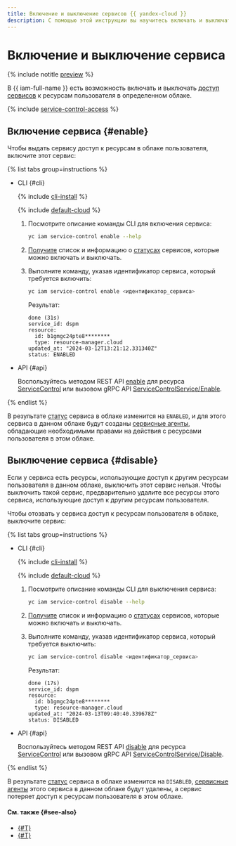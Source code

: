 ```yaml
---
title: Включение и выключение сервисов {{ yandex-cloud }}
description: С помощью этой инструкции вы научитесь включать и выключать сервисы, чтобы управлять их доступом к ресурсам пользователя в облаке {{ yandex-cloud }}.
---
```


# Включение и выключение сервиса



{% include notitle [preview](../../../_includes/note-preview.md) %}


В {{ iam-full-name }} есть возможность включать и выключать [доступ сервисов](../../concepts/service-control.md) к ресурсам пользователя в определенном облаке.

{% include [service-control-access](../../../_includes/iam/service-control-access.md) %}

## Включение сервиса {#enable}

Чтобы выдать сервису доступ к ресурсам в облаке пользователя, включите этот сервис:

{% list tabs group=instructions %}

- CLI {#cli}

  {% include [cli-install](../../../_includes/cli-install.md) %}

  {% include [default-cloud](../../../_includes/default-cloud.md) %}

  1. Посмотрите описание команды CLI для включения сервиса:

      ```bash
      yc iam service-control enable --help
      ``` 

  1. [Получите](./list-get.md#list) список и информацию о [статусах](../../concepts/service-control.md#access-status) сервисов, которые можно включать и выключать.

  1. Выполните команду, указав идентификатор сервиса, который требуется включить:

      ```bash
      yc iam service-control enable <идентификатор_сервиса>
      ```

      Результат:

      ```text
      done (31s)
      service_id: dspm
      resource:
        id: b1gmgc24pte8********
        type: resource-manager.cloud
      updated_at: "2024-03-12T13:21:12.331340Z"
      status: ENABLED
      ```

- API {#api}

  Воспользуйтесь методом REST API [enable](../../api-ref/ServiceControl/enable.md) для ресурса [ServiceControl](../../api-ref/ServiceControl/index.md) или вызовом gRPC API [ServiceControlService/Enable](../../api-ref/grpc/ServiceControl/enable.md).

{% endlist %}

В результате [статус](../../concepts/service-control.md#access-status) сервиса в облаке изменится на `ENABLED`, и для этого сервиса в данном облаке будут созданы [сервисные агенты](../../concepts/service-control.md#service-agent), обладающие необходимыми правами на действия с ресурсами пользователя в этом облаке.

## Выключение сервиса {#disable}

Если у сервиса есть ресурсы, использующие доступ к другим ресурсам пользователя в данном облаке, выключить этот сервис нельзя. Чтобы выключить такой сервис, предварительно удалите все ресурсы этого сервиса, использующие доступ к другим ресурсам пользователя.

Чтобы отозвать у сервиса доступ к ресурсам пользователя в облаке, выключите сервис:

{% list tabs group=instructions %}

- CLI {#cli}

  {% include [cli-install](../../../_includes/cli-install.md) %}

  {% include [default-cloud](../../../_includes/default-cloud.md) %}

  1. Посмотрите описание команды CLI для выключения сервиса:

      ```bash
      yc iam service-control disable --help
      ``` 

  1. [Получите](./list-get.md#list) список и информацию о [статусах](../../concepts/service-control.md#access-status) сервисов, которые можно включать и выключать.

  1. Выполните команду, указав идентификатор сервиса, который требуется выключить:

      ```bash
      yc iam service-control disable <идентификатор_сервиса>
      ```

      Результат:

      ```text
      done (17s)
      service_id: dspm
      resource:
        id: b1gmgc24pte8********
        type: resource-manager.cloud
      updated_at: "2024-03-13T09:40:40.339678Z"
      status: DISABLED
      ```

- API {#api}

  Воспользуйтесь методом REST API [disable](../../api-ref/ServiceControl/disable.md) для ресурса [ServiceControl](../../api-ref/ServiceControl/index.md) или вызовом gRPC API [ServiceControlService/Disable](../../api-ref/grpc/ServiceControl/disable.md).

{% endlist %}

В результате [статус](../../concepts/service-control.md#access-status) сервиса в облаке изменится на `DISABLED`, [сервисные агенты](../../concepts/service-control.md#service-agent) этого сервиса в данном облаке будут удалены, а сервис потеряет доступ к ресурсам пользователя в этом облаке.

#### См. также {#see-also}

* [{#T}](./list-get.md)
* [{#T}](../../concepts/service-control.md)